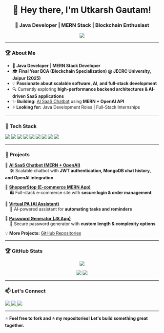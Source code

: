 <!--## Hi there 👋-->

<!--
**Utkarshgaut/Utkarshgaut** is a ✨ _special_ ✨ repository because its `README.md` (this file) appears on your GitHub profile.

Here are some ideas to get you started:

- 🔭 I’m currently working on ...
- 🌱 I’m currently learning ...
- 👯 I’m looking to collaborate on ...
- 🤔 I’m looking for help with ...
- 💬 Ask me about ...
- 📫 How to reach me: ...
- 😄 Pronouns: ...
- ⚡ Fun fact: ...
-->


<h1 align="center">👋 Hey there, I'm Utkarsh Gautam!</h1>
<h3 align="center">🚀 Java Developer | MERN Stack | Blockchain Enthusiast</h3>

<p align="center">
  <img src="https://readme-typing-svg.demolab.com?font=Fira+Code&pause=1000&center=true&vCenter=true&width=500&lines=Software+Developer+%7C+Problem+Solver;Java+Developer+%7C+MERN+Stack+%7C+Blockchain;Passionate+about+Building+Scalable+Apps" />
</p>

---

### 🏆 **About Me**
- 💼 **Java Developer** | **MERN Stack Developer**
- 🎓 **Final Year BCA (Blockchain Specialization) @ JECRC University, Jaipur (2025)**
- 💡 **Passionate about scalable software, AI, and full-stack development**
- 🔍 Currently exploring **high-performance backend architectures & AI-driven SaaS applications**
- ✨ **Building:** [AI SaaS Chatbot](https://github.com/UtkarshGautam/AI-SaaS-Chatbot) using **MERN + OpenAI API**
- ⚡ **Looking for:** Java Development Roles | Full-Stack Internships

---

### 🚀 **Tech Stack**
<p align="left">
  <img src="https://img.shields.io/badge/Java-ED8B00?style=for-the-badge&logo=openjdk&logoColor=white" />
  <img src="https://img.shields.io/badge/TypeScript-007ACC?style=for-the-badge&logo=typescript&logoColor=white" />
  <img src="https://img.shields.io/badge/Node.js-339933?style=for-the-badge&logo=node.js&logoColor=white" />
  <img src="https://img.shields.io/badge/React-61DAFB?style=for-the-badge&logo=react&logoColor=white" />
  <img src="https://img.shields.io/badge/MongoDB-4EA94B?style=for-the-badge&logo=mongodb&logoColor=white" />
  <img src="https://img.shields.io/badge/Express.js-000000?style=for-the-badge&logo=express&logoColor=white" />
  <img src="https://img.shields.io/badge/Git-F05032?style=for-the-badge&logo=git&logoColor=white" />
  <img src="https://img.shields.io/badge/Postman-FF6C37?style=for-the-badge&logo=postman&logoColor=white" />
  <img src="https://img.shields.io/badge/Blockchain-121D33?style=for-the-badge&logo=ethereum&logoColor=white" />
</p>

---

### 📌 **Projects**
🔹 **[AI SaaS Chatbot (MERN + OpenAI)](https://github.com/UtkarshGautam/AI-SaaS-Chatbot)**  
&nbsp;&nbsp;&nbsp;&nbsp;🛠️ Scalable chatbot with **JWT authentication, MongoDB chat history, and OpenAI integration**  

🔹 **[ShopperStop (E-commerce MERN App)](https://github.com/UtkarshGautam/ShopperStop)**  
&nbsp;&nbsp;&nbsp;&nbsp;🛍️ Full-stack e-commerce site with **secure login & order management**  

🔹 **[Virtual PA (AI Assistant)](https://github.com/UtkarshGautam/Virtual-PA)**  
&nbsp;&nbsp;&nbsp;&nbsp;🤖 AI-powered assistant for **automating tasks and reminders**  

🔹 **[Password Generator (JS App)](https://github.com/UtkarshGautam/Password-Generator)**  
&nbsp;&nbsp;&nbsp;&nbsp;🔐 Secure password generator with **custom length & complexity options**  

💡 **More Projects:** [GitHub Repositories](https://github.com/UtkarshGautam?tab=repositories)

---

### 🏆 **GitHub Stats**
<p align="center">
  <img src="https://github-readme-streak-stats.herokuapp.com?user=UtkarshGautam&theme=radical&hide_border=true" />
</p>

<p align="center">
  <img src="https://github-readme-stats.vercel.app/api?username=UtkarshGautam&show_icons=true&theme=radical&hide_border=true" />
  <img src="https://github-readme-stats.vercel.app/api/top-langs/?username=UtkarshGautam&layout=compact&theme=radical&hide_border=true" />
</p>

---

### 📫 **Let's Connect**
<p align="left">
  <a href="https://www.linkedin.com/in/utkarshgautam/" target="_blank">
    <img src="https://img.shields.io/badge/LinkedIn-0077B5?style=for-the-badge&logo=linkedin&logoColor=white" />
  </a>
  <a href="mailto:utkarshgautam.dev@gmail.com">
    <img src="https://img.shields.io/badge/Email-D14836?style=for-the-badge&logo=gmail&logoColor=white" />
  </a>
  <a href="https://github.com/UtkarshGautam" target="_blank">
    <img src="https://img.shields.io/badge/GitHub-100000?style=for-the-badge&logo=github&logoColor=white" />
  </a>
</p>

---

⭐ **Feel free to fork and ⭐ my repositories! Let's build something great together.**
